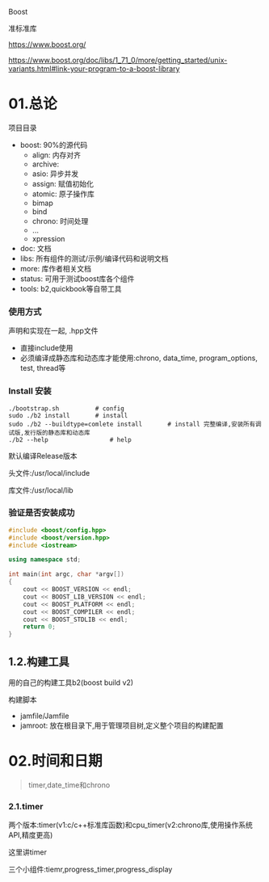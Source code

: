 Boost

准标准库

https://www.boost.org/

https://www.boost.org/doc/libs/1_71_0/more/getting_started/unix-variants.html#link-your-program-to-a-boost-library

# 01.总论

项目目录

* boost: 90%的源代码	
  * align: 内存对齐
  * archive:
  * asio: 异步并发
  * assign: 赋值初始化
  * atomic: 原子操作库
  * bimap
  * bind
  * chrono: 时间处理
  * ...
  * xpression
* doc: 文档
* libs: 所有组件的测试/示例/编译代码和说明文档
* more: 库作者相关文档
* status: 可用于测试boost库各个组件
* tools: b2,quickbook等自带工具



### 使用方式

声明和实现在一起, .hpp文件

* 直接include使用
* 必须编译成静态库和动态库才能使用:chrono, data_time, program_options, test, thread等

### Install 安装

```shell
./bootstrap.sh  		# config
sudo ./b2 install		# install
sudo ./b2 --buildtype=comlete install		# install 完整编译,安装所有调试版,发行版的静态库和动态库
./b2 --help 				# help
```

默认编译Release版本

头文件:/usr/local/include

库文件:/usr/local/lib

### 验证是否安装成功

```cpp
#include <boost/config.hpp>
#include <boost/version.hpp>
#include <iostream>

using namespace std;

int main(int argc, char *argv[])
{
    cout << BOOST_VERSION << endl;
    cout << BOOST_LIB_VERSION << endl;
    cout << BOOST_PLATFORM << endl;
    cout << BOOST_COMPILER << endl;
    cout << BOOST_STDLIB << endl;
    return 0;
}
```

## 1.2.构建工具

用的自己的构建工具b2(boost build v2)

构建脚本

* jamfile/Jamfile
* jamroot: 放在根目录下,用于管理项目树,定义整个项目的构建配置



# 02.时间和日期

> timer,date_time和chrono

### 2.1.timer

两个版本:timer(v1:c/c++标准库函数)和cpu_timer(v2:chrono库,使用操作系统API,精度更高)

这里讲timer

三个小组件:tiemr,progress_timer,progress_display